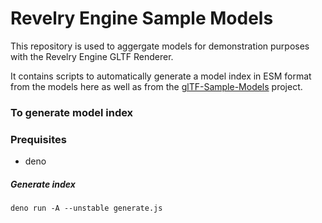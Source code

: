 # Revelry Engine Sample Models

This repository is used to aggergate models for demonstration purposes with the Revelry Engine GLTF Renderer.

It contains scripts to automatically generate a model index in ESM format from the models here as well as from the [glTF-Sample-Models](https://github.com/KhronosGroup/glTF-Sample-Models) project.

### To generate model index

### Prequisites

- deno

##### Generate index

```
deno run -A --unstable generate.js
```